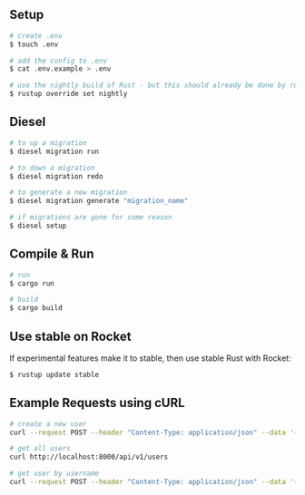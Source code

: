 ## Setup

```bash
# create .env
$ touch .env

# add the config to .env
$ cat .env.example > .env

# use the nightly build of Rust - but this should already be done by rust-toolchain
$ rustup override set nightly
```

## Diesel

```bash
# to up a migration
$ diesel migration run

# to down a migration
$ diesel migration redo

# to generate a new migration
$ diesel migration generate "migration_name"

# if migrations are gone for some reason
$ diesel setup
```

## Compile & Run

```bash
# run
$ cargo run

# build
$ cargo build
```

## Use stable on Rocket

If experimental features make it to stable, then use stable Rust with Rocket:

```bash
$ rustup update stable
```

## Example Requests using cURL

```bash
# create a new user
curl --request POST --header "Content-Type: application/json" --data '{ "username": "mr_anderson", "password": "wick", "first_name": "john" }' http://localhost:8000/api/v1/users

# get all users
curl http://localhost:8000/api/v1/users

# get user by username
curl --request POST --header "Content-Type: application/json" --data '{ "username": "mr_anderson" }' http://localhost:8000/api/v1/users/get
```
